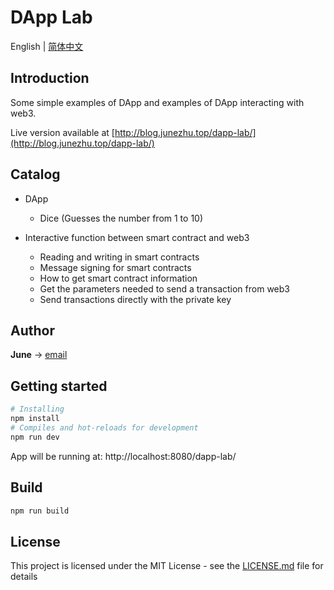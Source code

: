 # DApp Lab

English | [简体中文](./README.zh-CN.md)

## Introduction

Some simple examples of DApp and examples of DApp interacting with web3.

Live version available at [http://blog.junezhu.top/dapp-lab/](http://blog.junezhu.top/dapp-lab/)

## Catalog

* DApp
	*  Dice (Guesses the number from 1 to 10)

* Interactive function between smart contract and web3
	* Reading and writing in smart contracts
	* Message signing for smart contracts
	* How to get smart contract information
	* Get the parameters needed to send a transaction from web3
	* Send transactions directly with the private key

## Author

**June** -> [email](mailto:ru-q-ur@163.com)

## Getting started
```bash
# Installing
npm install
# Compiles and hot-reloads for development
npm run dev
```

App will be running at: http://localhost:8080/dapp-lab/

## Build 
```bash
npm run build
```

## License

This project is licensed under the MIT License - see the [LICENSE.md](LICENSE.md) file for details
